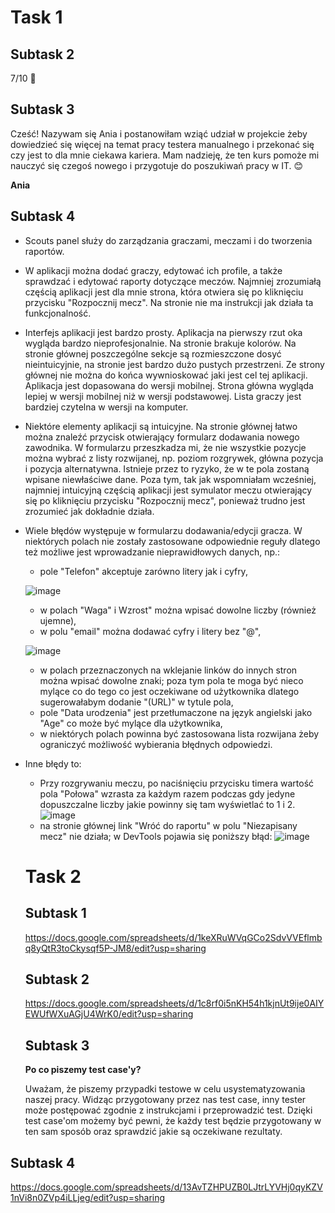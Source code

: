 # **Task 1**
## Subtask 2  
7/10 :slightly_smiling_face:
## Subtask 3
Cześć! Nazywam się Ania i postanowiłam wziąć udział w projekcie żeby dowiedzieć się więcej na temat pracy testera manualnego i przekonać się czy jest to dla mnie ciekawa kariera. Mam nadzieję, że ten kurs pomoże mi nauczyć się czegoś nowego i przygotuje do poszukiwań pracy w IT. :blush:

**Ania**
## Subtask 4
* Scouts panel służy do zarządzania graczami, meczami i do tworzenia raportów.
* W aplikacji można dodać graczy, edytować ich profile, a także sprawdzać i edytować raporty dotyczące meczów. Najmniej zrozumiałą częścią aplikacji jest dla mnie strona, która otwiera się po kliknięciu przycisku "Rozpocznij mecz". Na stronie nie ma instrukcji jak działa ta funkcjonalność.
* Interfejs aplikacji jest bardzo prosty. Aplikacja na pierwszy rzut oka wygląda bardzo nieprofesjonalnie. Na stronie brakuje kolorów. Na stronie głównej poszczególne sekcje są rozmieszczone dosyć nieintuicyjnie, na stronie jest bardzo dużo pustych przestrzeni. Ze strony głównej nie można do końca wywnioskować jaki jest cel tej aplikacji. Aplikacja jest dopasowana do wersji mobilnej. Strona główna wygląda lepiej w wersji mobilnej niż w wersji podstawowej. Lista graczy jest bardziej czytelna w wersji na komputer.
* Niektóre elementy aplikacji są intuicyjne. Na stronie głównej łatwo można znaleźć przycisk otwierający formularz dodawania nowego zawodnika. W formularzu przeszkadza mi, że nie wszystkie pozycje można wybrać z listy rozwijanej, np. poziom rozgrywek, główna pozycja i pozycja alternatywna. Istnieje przez to ryzyko, że w te pola zostaną wpisane niewłaściwe dane. Poza tym, tak jak wspomniałam wcześniej, najmniej intuicyjną częścią aplikacji jest symulator meczu otwierający się po kliknięciu przycisku "Rozpocznij mecz", ponieważ trudno jest zrozumieć jak dokładnie działa.
* Wiele błędów występuje w formularzu dodawania/edycji gracza. W niektórych polach nie zostały zastosowane odpowiednie reguły dlatego też możliwe jest wprowadzanie nieprawidłowych danych, np.: 
     * pole "Telefon" akceptuje zarówno litery jak i cyfry, 
  
     ![image](https://user-images.githubusercontent.com/122388964/212731218-8d35eb92-d061-43b7-aaab-897415132eeb.png)
     * w polach "Waga" i Wzrost" można wpisać dowolne liczby (również ujemne), 
     * w polu "email" można dodawać cyfry i litery bez "@",
     
     ![image](https://user-images.githubusercontent.com/122388964/212731338-5022c240-99d2-4db7-8169-c000d66d839b.png)
     * w polach przeznaczonych na wklejanie linków do innych stron można wpisać dowolne znaki; poza tym pola te moga być nieco mylące co do tego co jest oczekiwane od użytkownika dlatego sugerowałabym dodanie "(URL)" w tytule pola,
     * pole "Data urodzenia" jest przetłumaczone na język angielski jako "Age" co może być mylące dla użytkownika,
     * w niektórych polach powinna być zastosowana lista rozwijana żeby ograniczyć możliwość wybierania błędnych odpowiedzi.
 * Inne błędy to:
     * Przy rozgrywaniu meczu, po naciśnięciu przycisku timera wartość pola "Połowa" wzrasta za każdym razem podczas gdy jedyne dopuszczalne liczby jakie powinny się tam wyświetlać to 1 i 2.
   ![image](https://user-images.githubusercontent.com/122388964/212731525-3a6342ac-7b48-48da-a012-577ce5bd0bcf.png)
     * na stronie głównej link "Wróć do raportu" w polu "Niezapisany mecz" nie działa; w DevTools pojawia się poniższy błąd:
   ![image](https://user-images.githubusercontent.com/122388964/212730994-41b28e2e-2e6b-4d21-8852-609e242be39c.png)
   
   # Task 2
   ## Subtask 1
   https://docs.google.com/spreadsheets/d/1keXRuWVqGCo2SdvVVEflmbq8yQtR3toCkysqf5P-JM8/edit?usp=sharing
   ## Subtask 2
   https://docs.google.com/spreadsheets/d/1c8rf0i5nKH54h1kjnUt9ije0AIYEWUfWXuAGjU4WrK0/edit?usp=sharing
   ## Subtask 3
   **Po co piszemy test case'y?**
   
   Uważam, że piszemy przypadki testowe w celu usystematyzowania naszej pracy. Widząc przygotowany przez nas test case, inny tester może postępować zgodnie z instrukcjami i przeprowadzić test. Dzięki test case'om możemy być pewni, że każdy test będzie przygotowany w ten sam sposób oraz sprawdzić jakie są oczekiwane rezultaty.
## Subtask 4
https://docs.google.com/spreadsheets/d/13AvTZHPUZB0LJtrLYVHj0qyKZV1nVi8n0ZVp4iLLjeg/edit?usp=sharing
